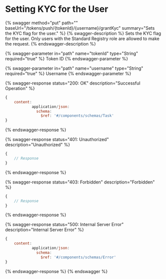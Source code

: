 # Setting KYC for the User

{% swagger method="put" path="" baseUrl="/tokens/push/{tokenId}/{username}/grantKyc" summary="Sets the KYC flag for the user." %}
{% swagger-description %}
Sets the KYC flag for the user. Only users with the Standard Registry role are allowed to make the request.
{% endswagger-description %}

{% swagger-parameter in="path" name="tokenId" type="String" required="true" %}
Token ID
{% endswagger-parameter %}

{% swagger-parameter in="path" name="username" type="String" required="true" %}
Username
{% endswagger-parameter %}

{% swagger-response status="200: OK" description="Successful Operation" %}
```javascript
{
    content:
            application/json:
              schema:
                $ref: '#/components/schemas/Task'
}
```
{% endswagger-response %}

{% swagger-response status="401: Unauthorized" description="Unauthorized" %}
```javascript
{
    // Response
}
```
{% endswagger-response %}

{% swagger-response status="403: Forbidden" description="Forbidden" %}
```javascript
{
    // Response
}
```
{% endswagger-response %}

{% swagger-response status="500: Internal Server Error" description="Internal Server Error" %}
```javascript
{
    content:
            application/json:
              schema:
                $ref: '#/components/schemas/Error'
}
```
{% endswagger-response %}
{% endswagger %}
